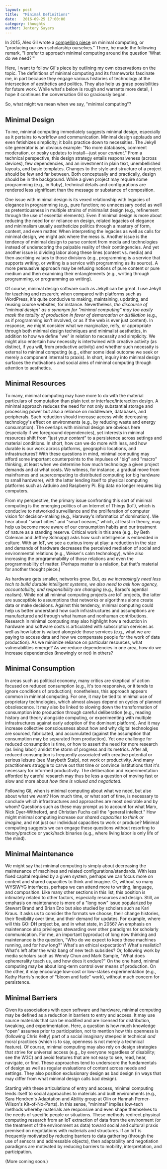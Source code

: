 ```yaml
---
layout: post
title:  "Minimal Definitions" 
date:   2016-09-25 17:00:00
category: thoughts
author: Jentery Sayers 
---
```



In 2015, Alex Gil wrote a [compelling piece](http://go-dh.github.io/mincomp/thoughts/2015/05/21/user-vs-learner/) on minimal computing, or "producing our own scholarship ourselves." There, he made the following remark, "I prefer to approach minimal computing around the question 'What do we need?'" 

Here, I want to follow Gil's piece by outlining my own observations on the topic. The definitions of minimal computing and its frameworks fascinate me, in part because they engage various histories of technology at the intersection of aesthetics and politics. They also help us grasp possibilities for future work. While what's below is rough and warrants more detail, I hope it continues the conversation Gil so graciously began. 

So, what might we mean when we say, "minimal computing"? 

## Minimal Design 

To me, minimal computing immediately suggests minimal design, especially as it pertains to workflow and communication. Minimal design applauds and even fetishizes simplicity; it boils practice down to necessities. The Jekyll site generator is an obvious example: "No more databases, comment moderation, or pesky updates to install&mdash;just your *content*." From a technical perspective, this design strategy entails responsiveness (across devices), few dependencies, and an investment in plain text, unembellished layouts, and basic templates. Changes to the style and structure of a project should be few and far between. Both conceptually and practically, design should be in the background. While a given project may require some programming (e.g., in Ruby), technical details and configurations are rendered less significant than the message or substance of composition. 

One issue with minimal design is its vexed relationship with legacies of elegance in programming (e.g., pure function; no unnecessary code) as well as pretentiousness in multiple strains of minimalist design (e.g., refinement through the use of essential elements). Even if minimal design is more about reducing the need for or reliance on design, related legacies of elegance and minimalism usually aestheticize politics through a mastery of form, content, and even matter. When interpreting the legacies as well as calls for minimal design, we might ask where the mess is. Another issue is the tendency of minimal design to parse content from media and technologies instead of underscoring the palpable reality of their contingencies. And yet another issue is dividing labor along these lines (content vs. media) and then ascribing values to those divisions (e.g., programming is a service that supports writing, or writing is a service with programming as its source). A more persuasive approach may be refusing notions of pure content or pure medium and then examining their entanglements (e.g., writing through programming, or programming as writing). 

Of course, minimal design software such as Jekyll can be great. I use Jekyll for teaching and research; when compared with platforms such as WordPress, it's quite conducive to making, maintaining, updating, and reusing course websites, for instance. Nevertheless, *the discourse of "minimal design" as a synonym for "minimal computing" may too easily mask the totality of production in favor of demarcation or distillation* (e.g., as if programming isn't involved, or as if the web is ever just content). In response, we might consider what we marginalize, reify, or appropriate through both minimal design techniques and minimalist aesthetics, in addition to how we define "we" in relation to necessity and simplicity. We might also entertain how necessity is intertwined with creative activity (as distinct, if you will, from productive activity) and whether such necessity is external to minimal computing (e.g., either some ideal outcome we seek or merely a component internal to praxis). In short, inquiry into minimal design surfaces the motivations and social aims of minimal computing through attention to aesthetics.                

## Minimal Resources

To many, minimal computing may have more to do with the material particulars of computation than plain text or interface/interaction design. A minimal approach reduces the need for not only substantial storage and processing power but also a reliance on middleware, databases, and peripherals. Such reduction should increase access while decreasing technology's effect on environments (e.g., by reducing waste and energy consumption). The overlaps with minimal design are obvious here (especially if we foreground dependencies), yet interests in minimal resources shift from "just your *content*" to a persistence across settings and material conditions. In short, how can we do more with less, and how durable is our work across platforms, geographic locations, and infrastructures? With these questions in mind, minimal computing may afford some important counterpoints to the impulses of "big" and "macro" thinking, at least when we determine how much technology a given project demands and at what costs. We witness, for instance, a gradual move from mainframes and supercomputing to distributed computing (or big hardware to small hardware), with the latter lending itself to physical computing platforms such as Arduino and Raspberry Pi. Big data no longer requires big computers. 

From my perspective, the primary issue confronting this sort of minimal computing is the emerging politics of an Internet of Things (IoT), which is conducive to networked surveillance and the proliferation of computer vision for decision-making (e.g., Haraway's informatics of domination). We hear about "smart cities" and "smart oceans," which, at least in theory, may help us become more aware of our consumption habits and our treatment of nature as a standing reserve. Critical work in this area (e.g., by Beth Coleman and Jeffrey Schnapp) asks how such intelligence is embedded in culture. With an IoT, we see a curious irony at play: a reduction in the size and demands of hardware decreases the perceived mediation of social and environmental relations (e.g., Weiser's calm technology), while also increasing the programmability of those relations and even the programmability of matter. (Perhaps matter *is* a relation, but that's material for another thought piece.) 

As hardware gets smaller, networks grow. But, *as we increasingly need less tech to build durable intelligent systems, we also need to ask how agency, accountability, and responsibility are changing* (e.g., Barad's agential realism). While not all minimal computing projects are IoT projects, the latter are susceptible to assumptions that networks or algorithms alone create data or make decisions. Against this tendency, minimal computing could help us better understand how such infrastructures and assumptions are manufactured and through what human and nonhuman contributions. Research in minimal computing may also highlight how a reduction in hardware and software costs is articulated with subscription services as well as how labor is valued alongside those services (e.g., what we are paying to access data and how we compensate people for the work of data production). As we minimize reliance on particular resources, what vulnerabilities emerge? As we reduce dependencies in one area, how do we increase dependencies (knowingly or not) in others? 

## Minimal Consumption 

In areas such as political economy, many critics are skeptical of action focused on reduced consumption (e.g., it's too responsive, or it tends to ignore conditions of production); nonetheless, this approach appears common in minimal computing. For one, it may be tied to minimal use of proprietary technologies, which almost always depend on cycles of planned obsolescence. It may also be linked to slowing down the transformation of consumption into production through careful deliberation (e.g., reading history and theory alongside computing, or experimenting with multiple infrastructures against early adoption of the dominant platform). And it may increase collective consciousness about how and why digital technologies are sourced, fabricated, and accumulated (against the assumption that consumption may be separated from production). Yet one challenge for reduced consumption is time, or how to assert the need for more research (as living labor) amidst the storm of progress and its metrics. After all, reduced consumption is frequently associated with creative potential or serious leisure (see Marybeth Stalp), not work or productivity. And many practitioners struggle to carve out that time or convince institutions that it's necessary for informed productivity. The deliberation and experimentation afforded by careful research may thus be less a question of moving fast or slow and more about *how time is valued and negotiated*. 

Following Gil, when is minimal computing about what we need, but also about what we want? How much time, or what sort of time, is necessary to conclude which infrastructures and approaches are most desirable and by whom? Questions such as these may prompt us to account for what Marx, Nick Dyer-Witheford, and Christian Fuchs call the "general intellect." How might minimal computing increase *our shared capacities to think or imagine*, and not just our individual capacities to work or produce? Minimal computing suggests we can engage these questions without resorting to theory/practice or yack/hack binaries (e.g., where living labor is only life of the mind). 

## Minimal Maintenance  

We might say that minimal computing is simply about decreasing the maintenance of machines and related configurations/standards. With less fixed capital required by a given system, perhaps we can focus more on content and shared capacities to think and imagine. Or, without so many WYSIWYG interfaces, perhaps we can attend more to writing, language, and composition. Like many other sections in this list, this position is intimately related to other factors, especially resources and design. Still, an emphasis on maintenance is more of a "long now" issue popularized by Stewart Brand and Brian Eno but also studied by scholars such as Kari Kraus. It asks us to consider the formats we choose, their change histories, their flexibility over time, and their demand for updates. For example, where will this GO::DH project be, and in what state, in 2056? An emphasis on maintenance also privileges stewarding over other paradigms for scholarly communication. For me, an important byproduct of long now thinking and maintenance is the question, "Who do we expect to keep these machines running, and for how long?" What's an ethical expectation? What's realistic? What's left after the whiz bang of new tech subsides? Or, following work by media scholars such as Wendy Chun and Mark Sample, "What does ephemerality teach us, and how does it endure?" On the one hand, minimal computing may be about long-term control over means of production. On the other, it may encourage low-cost or low-stakes experimentation (e.g., Kathy Harris's notion of "bloom and fade" work), without much concern for persistence.  

## Minimal Barriers  

Given its associations with open software and hardware, minimal computing may be defined as a reduction in barriers to entry and access. It may use source materials that can be modified and are licensed for distribution, tweaking, and experimentation. Here, a question is how much knowledge "open" assumes prior to participation, not to mention how this openness is (following Chris Kelty) part of a social imaginary steeped in technical *and* moral practices (which is to say, openness is not merely a technical feature). Of course, minimal computing may also rely on design strategies that strive for universal access (e.g., by everyone regardless of disability; see the W3C) and avoid features that are not easy to see, read, hear, navigate, or find. These approaches tend to underscore the fundamentals of design as well as regular evaluations of content across needs and settings. They also position exclusionary design as bad design (in ways that may differ from what minimal design calls bad design). 

Starting with these articulations of entry and access, minimal computing lends itself to social approaches to materials and built environments (e.g., Sara Hendren's Adaptation and Ability group at Olin or Hannah Perner-Wilson's Kit-of-No-Parts). In this sense, "minimal" implies low-tech methods whereby materials are responsive and even shape themselves to the needs of specific people or situations. These methods redirect physical computing research from an IoT extraction of data from the environment (or the treatment of the environment as data) toward social and cultural praxis premised on negotiations with materials and structures. If an IoT is frequently motivated by reducing barriers to data gathering (through the use of sensors and addressable objects), then adaptability and negotiation paradigms are motivated by reducing barriers to mobility, interpretation, and participation.  

(More coming soon.) 
